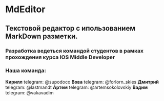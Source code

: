 # MdEditor
## Текстовой редактор с ипользованием MarkDown разметки.
### Разработка ведеться командой студентов в рамках прохождения курса IOS Middle Developer
### Наша команда:
**Кирилл** telegram: @supodoco
**Вова** telegram: @forlorn_skies
**Дмитрий** telegram: @lastmandt
**Артем** telegram: @artemsokolovskiy
**Вадим** telegram: @vakavadim
